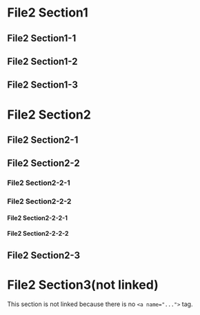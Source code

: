 # <a name="1">File2 Section1
## <a name="1_1">File2 Section1-1
## <a name="1_2">File2 Section1-2
## <a name="1_3">File2 Section1-3

# <a name="2">File2 Section2
## <a name="2_1">File2 Section2-1
## <a name="2_2">File2 Section2-2
### <a name="2_2_1">File2 Section2-2-1
### <a name="2_2_2">File2 Section2-2-2
#### <a name="2_2_2_1">File2 Section2-2-2-1
#### <a name="2_2_2_2">File2 Section2-2-2-2
## <a name="2_3">File2 Section2-3

# File2 Section3(not linked)
This section is not linked because there is no `<a name="...">` tag.
